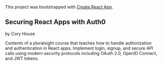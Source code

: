 This project was bootstrapped with [Create React App](https://github.com/facebook/create-react-app).

## Securing React Apps with Auth0
by Cory House

Contents of a pluralsight course that teaches how to handle authorization and authentication in React apps. Implement login, signup, and secure API calls using modern security protocols including OAuth 2.0, OpenID Connect, and JWT tokens.
